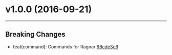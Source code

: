 # v1.0.0 (2016-09-21)
---


## Breaking Changes

- feat(command): Commands for Ragnar [96cde3c6](https://github.com/tylors/ragnar/commits/96cde3c61991bd20676277ebb624c61aa3fbe0fd)



